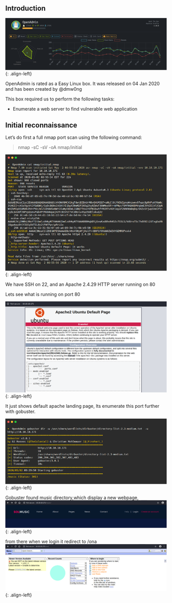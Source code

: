## Introduction
![source-01](/img/openadmin1.png){: .align-left}

OpenAdmin is rated as a Easy Linux box. It was released on 04 Jan 2020 and has been created by @dmw0ng

This box required us to perform the following tasks:


- Enumerate a web server to find vulnerable web application


## Initial reconnaissance
Let’s do first a full nmap port scan using the following command:
> nmap -sC -sV -oA nmap/initial 

![source-01](/img/Screenshot_2020-05-02_09-01-51.png){: .align-left}

We have SSH on 22, and an Apache 2.4.29 HTTP server running on 80

Lets see what is running on port 80

![source-01](/img/Screenshot_2020-05-02_09-20-39.png){: .align-left}

It just shows default apache landing page, lts enumerate this port further with gobuster.

![source-01](/img/Screenshot_2020-05-02_09-33-18.png){: .align-left} 

Gobuster found music directory,which display a new webpage, 
![source-01](/img/Screenshot_2020-05-02_09-38-13.png){: .align-left}  

from there when we login it redirect to /ona
![source-01](/img/Screenshot_2020-05-02_09-40-35.png){: .align-left}  
